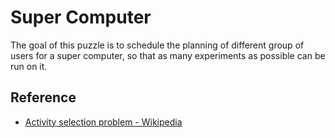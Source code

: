 # Super Computer

The goal of this puzzle is to schedule the planning of different group of users for a super computer, so that as many experiments as possible can be run on it.

## Reference
* [Activity selection problem - Wikipedia](https://en.wikipedia.org/wiki/Activity_selection_problem)
